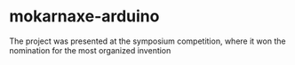 # mokarnaxe-arduino
 The project was presented at the symposium competition, where it won the nomination for the most organized invention
